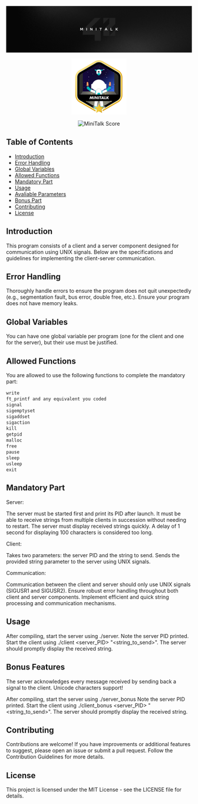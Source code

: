 <a href="https://github.com/francfer-art/42MiniTalk">
  <img src ="https://raw.githubusercontent.com/15Galan/42_project-readmes/master/banners/cursus/projects/minitalk-dark.png")>
</a>

<p align="center">
  <a href="https://github.com/francfer-art/42MiniTalk">
  <img src="https://raw.githubusercontent.com/mcombeau/mcombeau/main/42_badges/minitalkm.png" alt="MiniTalk Logo">
  </a>
</p>

<p align="center">
  <img src="https://img.shields.io/badge/Score-Evaluating-brightgreen" alt="MiniTalk Score">
</p>

## Table of Contents

- [Introduction](#introduction)
- [Error Handling](#error-handling)
- [Global Variables](#global-variables)
- [Allowed Functions](#allowed-functions)
- [Mandatory Part](#mandatory-part)
- [Usage](#usage)
- [Avaliable Parameters](#avaliable-parameters)
- [Bonus Part](#bonus-part)
- [Contributing](#contributing)
- [License](#license)

## Introduction

This program consists of a client and a server component designed for communication using UNIX signals. Below are the specifications and guidelines for implementing the client-server communication.

## Error Handling

Thoroughly handle errors to ensure the program does not quit unexpectedly (e.g., segmentation fault, bus error, double free, etc.).
Ensure your program does not have memory leaks.

## Global Variables

You can have one global variable per program (one for the client and one for the server), but their use must be justified.

## Allowed Functions

You are allowed to use the following functions to complete the mandatory part:

```
write
ft_printf and any equivalent you coded
signal
sigemptyset
sigaddset
sigaction
kill
getpid
malloc
free
pause
sleep
usleep
exit
```

## Mandatory Part

Server:

The server must be started first and print its PID after launch.
It must be able to receive strings from multiple clients in succession without needing to restart.
The server must display received strings quickly. A delay of 1 second for displaying 100 characters is considered too long.

Client:

Takes two parameters: the server PID and the string to send.
Sends the provided string parameter to the server using UNIX signals.

Communication:

Communication between the client and server should only use UNIX signals (SIGUSR1 and SIGUSR2).
Ensure robust error handling throughout both client and server components.
Implement efficient and quick string processing and communication mechanisms.


## Usage

After compiling, start the server using ./server.
Note the server PID printed.
Start the client using ./client <server_PID> "<string_to_send>".
The server should promptly display the received string.

## Bonus Features

The server acknowledges every message received by sending back a signal to the client.
Unicode characters support!

After compiling, start the server using ./server_bonus
Note the server PID printed.
Start the client using ./client_bonus <server_PID> "<string_to_send>".
The server should promptly display the received string.

## Contributing

Contributions are welcome! If you have improvements or additional features to suggest, please open an issue or submit a pull request. Follow the Contribution Guidelines for more details.

## License
This project is licensed under the MIT License - see the LICENSE file for details.

